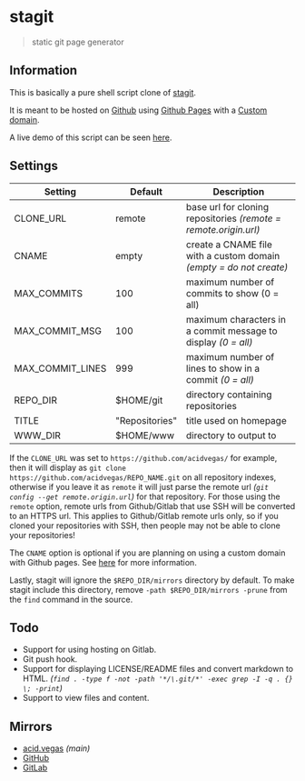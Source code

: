 # stagit
> static git page generator

## Information
This is basically a pure shell script clone of [stagit](https://git.2f30.org/stagit/).

It is meant to be hosted on [Github](https://github.com) using [Github Pages](https://pages.github.com) with a [Custom domain](https://help.github.com/en/articles/using-a-custom-domain-with-github-pages).

A live demo of this script can be seen [here](https://acid.vegas).

## Settings
| Setting          | Default        | Description                                                        |
| ---------------- | -------------- | ------------------------------------------------------------------ |
| CLONE_URL        | remote         | base url for cloning repositories *(remote = remote.origin.url)*   |
| CNAME            | empty          | create a CNAME file with a custom domain *(empty = do not create)* |
| MAX_COMMITS      | 100            | maximum number of commits to show (0 = all)                        |
| MAX_COMMIT_MSG   | 100            | maximum characters in a commit message to display *(0 = all)*      |
| MAX_COMMIT_LINES | 999            | maximum number of lines to show in a commit *(0 = all)*            |
| REPO_DIR         | $HOME/git      | directory containing repositories                                  |
| TITLE            | "Repositories" | title used on homepage                                             |
| WWW_DIR          | $HOME/www      | directory to output to                                             |

If the `CLONE_URL` was set to `https://github.com/acidvegas/` for example, then it will display as `git clone https://github.com/acidvegas/REPO_NAME.git` on all repository indexes, otherwise if you leave it as `remote` it will just parse the remote url *(`git config --get remote.origin.url`)* for that repository. For those using the `remote` option, remote urls from Github/Gitlab that use SSH will be converted to an HTTPS url. This applies to Github/Gitlab remote urls only, so if you cloned your repositories with SSH, then people may not be able to clone your repositories!

The `CNAME` option is optional if you are planning on using a custom domain with Github pages. See [here](https://help.github.com/en/articles/troubleshooting-custom-domains#github-repository-setup-errors) for more information.

Lastly, stagit will ignore the `$REPO_DIR/mirrors` directory by default. To make stagit include this directory, remove `-path $REPO_DIR/mirrors -prune` from the `find` command in the source.

## Todo
- Support for using hosting on Gitlab.
- Git push hook.
- Support for displaying LICENSE/README files and convert markdown to HTML. *(`find . -type f -not -path '*/\.git/*' -exec grep -I -q . {} \; -print`)*
- Support to view files and content.

## Mirrors
- [acid.vegas](https://acid.vegas/stagit) *(main)*
- [GitHub](https://github.com/acidvegas/stagit)
- [GitLab](https://gitlab.com/acidvegas/stagit)
